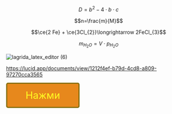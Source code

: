 $$D = b^2-4\cdot b\cdot c$$

$$n=\frac{m}{M}$$

$$\ce{2 Fe} + \ce{3Cl_{2}}\longrightarrow 2FeCl_{3}$$

$$m_{H_{2}O}=V\cdot p_{H_{2}O}$$

![lagrida_latex_editor (6)](https://user-images.githubusercontent.com/114468712/200492774-77063a7d-aa9c-48f3-85a7-ff2ffd05ef58.png)


https://lucid.app/documents/view/1212f4ef-b79d-4cd8-a809-97270cca3565

<style>
.button_1670306189902 {
    display: inline-block !important;
    text-decoration: none !important;
    background-color: #e7881c !important;
    color: #ffff22 !important;
    border: 3px solid #846c00 !important;
    border-radius: 5px !important;
    font-size: 27px !important;
    padding: 15px 50px !important; 
    transition: all 0.6s ease !important;
}
.button_1670306189902:hover{
    text-decoration: none !important; 
    background-color: #ffff48 !important;
    color: #ea9a0e !important;
    border-color: #cca61e !important;
}
</style>
<a href="https://github.com/taya0001" class="button_1670306189902" target="_blank">
  Нажми
</a>
